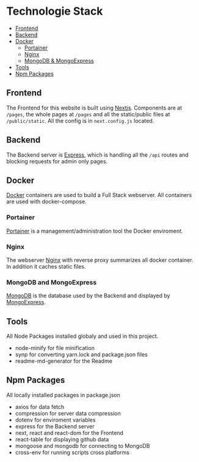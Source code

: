 # Technologie Stack
 - [Frontend](#frontend)
 - [Backend](#backend)
 - [Docker](#docker)
	- [Portainer](#portainer)
	- [Nginx](#nginx)
	- [MongoDB & MongoExpress](#mongodb-and-mongoexpress)
- [Tools ](#tools)
- [Npm Packages](#npm-packages)

## Frontend
The Frontend for this website is built using [Nextjs](https://nextjs.org/). Components are at ```/pages```, the whole pages at ```/pages``` and all the static/public files at ```/public/static```. All the config is in ```next.config.js``` located.

## Backend
The Backend server is [Express](https://expressjs.com/), which is handling all the ```/api``` routes and blocking requests for admin only pages.

## Docker
[Docker](https://www.docker.com/) containers are used to build a Full Stack webserver. All containers are used with docker-compose. 

### Portainer
[Portainer](http://portainer.io/) is a management/administration tool the Docker enviroment. 

### Nginx
The webserver [Nginx](https://www.nginx.com/) with reverse proxy summarizes all docker container. In addition it caches static files.

### MongoDB and MongoExpress
[MongoDB](http://mongodb.com/) is the database used by the Backend and displayed by [MongoExpress](https://github.com/mongo-express/mongo-express).

## Tools
All Node Packages installed globaly and used in this project.
 - node-minify for file minification
 - synp for converting yarn.lock and package.json files
 - readme-md-generator for the Readme

## Npm Packages
All locally installed packages in package.json
- axios for data fetch
- compression for server data compression
- dotenv for enviroment variables
- express for the Backend server
- next, react and react-dom for the Frontend
- react-table for displaying github data
- mongoose and mongodb for connecting to MongoDB
- cross-env for running scripts cross platforms